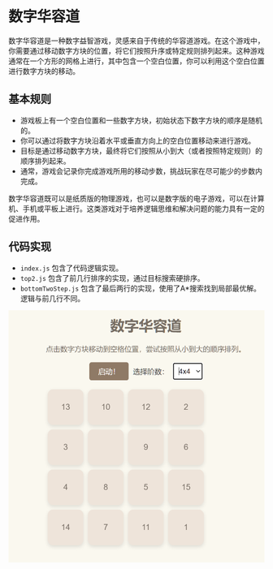 # 数字华容道

数字华容道是一种数字益智游戏，灵感来自于传统的华容道游戏。在这个游戏中，你需要通过移动数字方块的位置，将它们按照升序或特定规则排列起来。这种游戏通常在一个方形的网格上进行，其中包含一个空白位置，你可以利用这个空白位置进行数字方块的移动。

## 基本规则

- 游戏板上有一个空白位置和一些数字方块，初始状态下数字方块的顺序是随机的。
- 你可以通过将数字方块沿着水平或垂直方向上的空白位置移动来进行游戏。
- 目标是通过移动数字方块，最终将它们按照从小到大（或者按照特定规则）的顺序排列起来。
- 通常，游戏会记录你完成游戏所用的移动步数，挑战玩家在尽可能少的步数内完成。

数字华容道既可以是纸质版的物理游戏，也可以是数字版的电子游戏，可以在计算机、手机或平板上进行。这类游戏对于培养逻辑思维和解决问题的能力具有一定的促进作用。

## 代码实现

- `index.js` 包含了代码逻辑实现。
- `top2.js` 包含了前几行排序的实现，通过目标搜索硬排序。
- `bottomTwoStep.js` 包含了最后两行的实现，使用了A*搜索找到局部最优解。逻辑与前几行不同。


![演示图片](./demonstration.png)


